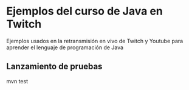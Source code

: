 # Ejemplos del curso de Java en Twitch
Ejemplos usados en la retransmisión en vivo de Twitch y Youtube para aprender el lenguaje de programación de Java

## Lanzamiento de pruebas
mvn test
